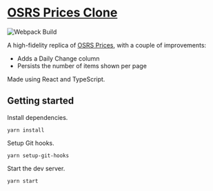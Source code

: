 # [OSRS Prices Clone](osrs-prices-clone.netlify.app/)

![Webpack Build](https://github.com/ianzh4ng/osrs-prices/actions/workflows/webpack-build.yml/badge.svg)

A high-fidelity replica of [OSRS Prices](https://prices.runescape.wiki/osrs/), with a couple of improvements:

- Adds a Daily Change column
- Persists the number of items shown per page

Made using React and TypeScript.

## Getting started

Install dependencies.

```
yarn install
```

Setup Git hooks.

```
yarn setup-git-hooks
```

Start the dev server.

```
yarn start
```
